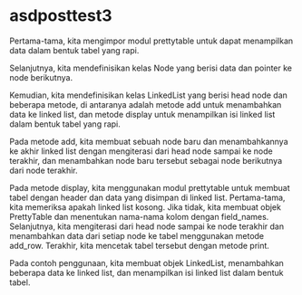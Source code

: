# asdposttest3

Pertama-tama, kita mengimpor modul prettytable untuk dapat menampilkan data dalam bentuk tabel yang rapi.

Selanjutnya, kita mendefinisikan kelas Node yang berisi data dan pointer ke node berikutnya.

Kemudian, kita mendefinisikan kelas LinkedList yang berisi head node dan beberapa metode, di antaranya adalah metode add untuk menambahkan data ke linked list, dan metode display untuk menampilkan isi linked list dalam bentuk tabel yang rapi.

Pada metode add, kita membuat sebuah node baru dan menambahkannya ke akhir linked list dengan mengiterasi dari head node sampai ke node terakhir, dan menambahkan node baru tersebut sebagai node berikutnya dari node terakhir.

Pada metode display, kita menggunakan modul prettytable untuk membuat tabel dengan header dan data yang disimpan di linked list. Pertama-tama, kita memeriksa apakah linked list kosong. Jika tidak, kita membuat objek PrettyTable dan menentukan nama-nama kolom dengan field_names. Selanjutnya, kita mengiterasi dari head node sampai ke node terakhir dan menambahkan data dari setiap node ke tabel menggunakan metode add_row. Terakhir, kita mencetak tabel tersebut dengan metode print.

Pada contoh penggunaan, kita membuat objek LinkedList, menambahkan beberapa data ke linked list, dan menampilkan isi linked list dalam bentuk tabel.
